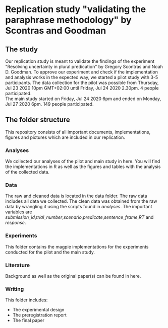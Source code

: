 # Replication study "validating the paraphrase methodology" by Scontras and Goodman
## The study
Our replication study is meant to validate the findings of the experiment "Resolving uncertainty in plural predication" by Gregory Scontras and Noah D. Goodman. To approve our experiment and check if the implementation and analysis works in the expected way, we started a pilot study with 3-5 participants. The data collection for the pilot was possible from Thursday, Jul 23 2020 10pm GMT+02:00 until Friday, Jul 24 2020 2.30pm. 4 people participated.  
The main study started on Friday, Jul 24 2020 6pm and ended on Monday, Jul 27 2020 6pm. 149 people participated.

## The folder structure
This repository consists of all important documents, implementations, figures and pictures which are included in our replication.

### Analyses
We collected our analyses of the pilot and main study in here. You will find the implementations in R as well as the figures and tables with the analysis of the collected data.

### Data
The raw and cleaned data is located in the data folder. The raw data includes all data we collected. The clean data was obtained from the raw data by wrangling it using the scripts found in *analyses*. The important variables are *submission_id*,*trial_number*,*scenario*,*predicate*,*sentence_frame*,*RT* and *response*.

### Experiments
This folder contains the magpie implementations for the experiments conducted for the pilot and the main study.

### Literature
Background as well as the original paper(s) can be found in here.

### Writing
This folder includes:
* The experimental design
* The preregistration report
* The final paper
